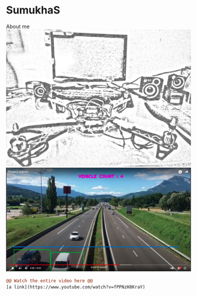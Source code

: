 # SumukhaS
About me
![alt text](https://github.com/SumukhaS291299/SumukhaS/blob/362a2f7c87c1c063f16be0248a1205c80f22d92f/Drone.jpg)
![alt text](https://github.com/SumukhaS291299/SumukhaS/blob/09a6f7ab44c5d2d4866a20fe08599441b7feb49d/Screenshot%20(194).png)
```diff
@@ Watch the entire video here @@
[a link](https://www.youtube.com/watch?v=fPPNzH8KraY)
```

